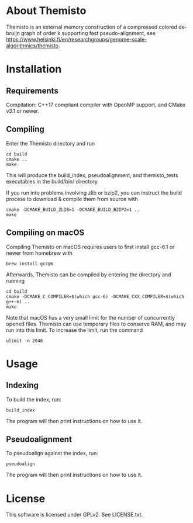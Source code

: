 # About Themisto
Themisto is an external memory construction of a compressed colored de-bruijn graph of order k supporting fast pseudo-alignment, see https://www.helsinki.fi/en/researchgroups/genome-scale-algorithmics/themisto.

# Installation
## Requirements
Compilation: C++17 compliant compiler with OpenMP support, and CMake v3.1 or newer.

## Compiling
Enter the Themisto directory and run

	cd build
	cmake ..
	make

This will produce the build\_index, pseudoalignment, and
themisto\_tests executables in the build/bin/ directory.

If you run into problems involving zlib or bzip2, you can instruct the
build process to download & compile them from source with

	cmake -DCMAKE_BUILD_ZLIB=1 -DCMAKE_BUILD_BZIP2=1 ..
	make

## Compiling on macOS
Compiling Themisto on macOS requires users to first install gcc-6.1 or
newer from homebrew with

	brew install gcc@6

Afterwards, Themisto can be compiled by entering the directory and running

	cd build
	cmake -DCMAKE_C_COMPILER=$(which gcc-6) -DCMAKE_CXX_COMPILER=$(which g++-6) ..
	make

Note that macOS has a very small limit for the number of concurrently
opened files. Themisto can use temporary files to conserve RAM, and
may run into this limit. To increase the limit, run the command

	ulimit -n 2048

# Usage
## Indexing
To build the index, run:

    build_index

The program will then print instructions on how to use it.

## Pseudoalignment
To pseudoalign against the index, run:

    pseudoalign

The program will then print instructions on how to use it.

# License

This software is licensed under GPLv2. See LICENSE.txt.
